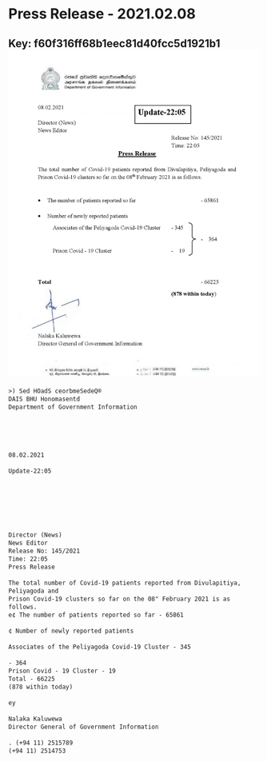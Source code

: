 # Press Release - 2021.02.08 
Key: f60f316ff68b1eec81d40fcc5d1921b1 
![img](img/f60f316ff68b1eec81d40fcc5d1921b1.jpg)
---
```
>) Sed HOadS ceorbmeSedeQ®
DAIS BHU Honomasentd
Department of Government Information

 

 

08.02.2021

Update-22:05

 

 

 

Director (News)
News Editor
Release No: 145/2021
Time: 22:05
Press Release

The total number of Covid-19 patients reported from Divulapitiya, Peliyagoda and
Prison Covid-19 clusters so far on the 08" February 2021 is as follows.
e¢ The number of patients reported so far - 65861

¢ Number of newly reported patients

Associates of the Peliyagoda Covid-19 Cluster - 345

- 364
Prison Covid - 19 Cluster - 19
Total - 66225
(878 within today)

ey

Nalaka Kaluwewa
Director General of Government Information

. (+94 11) 2515789
(+94 11) 2514753

 

```
